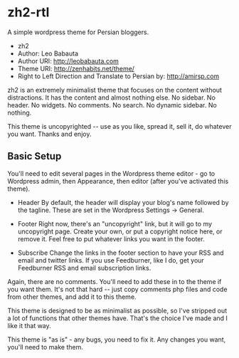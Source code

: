# zh2-rtl
A simple wordpress theme for Persian bloggers.

- zh2
- Author: Leo Babauta
- Author URI: http://leobabauta.com
- Theme URI: http://zenhabits.net/theme/
- Right to Left Direction and Translate to Persian by: http://amirsp.com

zh2 is an extremely minimalist theme that focuses on the content without distractions. It has the content and almost nothing else. No sidebar. No header. No widgets. No comments. No search. No dynamic sidebar. No nothing.

This theme is uncopyrighted -- use as you like, spread it, sell it, do whatever you want. Thanks and enjoy.


Basic Setup
---------------------------------
You'll need to edit several pages in the Wordpress theme editor - go to Wordpress admin, then Appearance, then editor (after you've activated this theme).

- Header
By default, the header will display your blog's name followed by the tagline. These are set in the Wordpress Settings -> General.

- Footer
Right now, there's an "uncopyright" link, but it will go to my uncopyright page. Create your own, or put a copyright notice here, or remove it. Feel free to put whatever links you want in the footer.

- Subscribe
Change the links in the footer section to have your RSS and email and twitter links. If you use Feedburner, like I do, get your Feedburner RSS and email subscription links.


Again, there are no comments. You'll need to add these in to the theme if you want them. It's not that hard -- just copy comments php files and code from other themes, and add it to this theme.

This theme is designed to be as minimalist as possible, so I've stripped out a lot of functions that other themes have. That's the choice I've made and I like it that way.

This theme is "as is" - any bugs, you need to fix it. Any changes you want, you'll need to make them.
